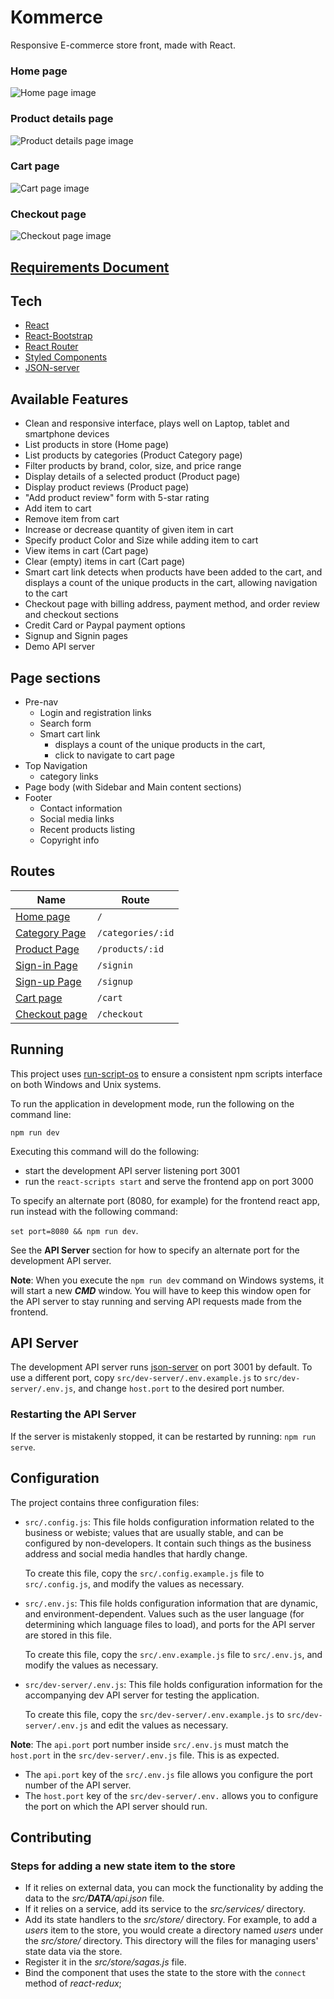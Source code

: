 # Kommerce

Responsive E-commerce store front, made with React.

### Home page
![Home page image](https://imgur.com/sicPgIC.png)

### Product details page
![Product details page image](https://imgur.com/mRiLzLK.png)

### Cart page
![Cart page image](https://imgur.com/NR88aHi.png)

### Checkout page
![Checkout page image](https://imgur.com/gz1oj2N.png)

## [Requirements Document](./requirements.md)

## Tech
- [React](https://www.npmjs.com/package/create-react-app)
- [React-Bootstrap](https://www.npmjs.com/package/react-bootstrap)
- [React Router](https://www.npmjs.com/package/react-router-dom)
- [Styled Components](https://www.npmjs.com/package/styled-components)
- [JSON-server](https://www.npmjs.com/package/json-server)

## Available Features
- Clean and responsive interface, plays well on Laptop, tablet and smartphone devices
- List products in store (Home page)
- List products by categories (Product Category page)
- Filter products by brand, color, size, and price range
- Display details of a selected product (Product page)
- Display product reviews (Product page)
- "Add product review" form with 5-star rating
- Add item to cart
- Remove item from cart
- Increase or decrease quantity of given item in cart
- Specify product Color and Size while adding item to cart
- View items in cart (Cart page)
- Clear (empty) items in cart (Cart page)
- Smart cart link detects when products have been added to the cart,
  and displays a count of the unique products in the cart, allowing navigation to the cart
- Checkout page with billing address, payment method, and order review and checkout sections
- Credit Card or Paypal payment options
- Signup and Signin pages
- Demo API server

## Page sections
- Pre-nav
    - Login and registration links
    - Search form
    - Smart cart link
        - displays a count of the unique products in the cart,
        - click to navigate to cart page
- Top Navigation
    - category links
- Page body (with Sidebar and Main content sections)
- Footer
    - Contact information
    - Social media links
    - Recent products listing
    - Copyright info

## Routes
| **Name**                                        |  **Route**        |
|-------------------------------------------------|-------------------|
| [Home page](./src/pages/Home/index.js)          | `/`               |
| [Category Page](./src/pages/Category/index.js)  | `/categories/:id` |
| [Product Page](./src/pages/Product/index.js)    | `/products/:id`   |
| [Sign-in Page](./src/pages/Login/index.js)      | `/signin`         |
| [Sign-up Page](./src/pages/Register/index.js)   | `/signup`         |
| [Cart page](./src/pages/Cart/index.js)          | `/cart`           |
| [Checkout page](./src/pages/Checkout/index.js)  | `/checkout`       |

## Running
This project uses [run-script-os](https://www.npmjs.com/package/run-script-os)
to ensure a consistent npm scripts interface on both Windows and Unix systems.

To run the application in development mode, run the following on the command line:

`npm run dev`

Executing this command will do the following:

- start the development API server listening port 3001
- run the `react-scripts start` and serve the frontend app on port 3000

To specify an alternate port (8080, for example) for the frontend react app,
run instead with the following command:

`set port=8080 && npm run dev`.

 See the **API Server** section for how to specify an alternate port for the development API server.

 **Note**: When you execute the `npm run dev` command on Windows systems, it will start a new ***CMD*** window.
 You will have to keep this window open for the API server to stay running and serving API requests made from the frontend.

## API Server
The development API server runs [json-server](https://www.npmjs.com/package/json-server) on port 3001 by default.
To use a different port, copy `src/dev-server/.env.example.js` to `src/dev-server/.env.js`, and change `host.port` to the desired port number.

### Restarting the API Server
If the server is mistakenly stopped, it can be restarted by running: `npm run serve`.


## Configuration
The project contains three configuration files:

- `src/.config.js`: This file holds configuration information related to the business or webiste;
  values that are usually stable, and can be configured by non-developers.
  It contain such things as the business address and social media handles that hardly change.

  To create this file, copy the `src/.config.example.js` file to `src/.config.js`, and modify the values as necessary.
- `src/.env.js`: This file holds configuration information that are dynamic, and environment-dependent.
  Values such as the user language (for determining which language files to load),
  and ports for the API server are stored in this file.

  To create this file, copy the `src/.env.example.js` file to `src/.env.js`, and modify the values as necessary.
- `src/dev-server/.env.js`: This file holds configuration information for the accompanying dev API server  for testing the application.

  To create this file, copy the `src/dev-server/.env.example.js` to `src/dev-server/.env.js` and edit the values as necessary.

**Note**: The `api.port` port number inside `src/.env.js` must match the `host.port` in the `src/dev-server/.env.js` file.
This is as expected.

- The `api.port` key of the `src/.env.js` file allows you configure the port number of the API server.
- The `host.port` key of the `src/dev-server/.env.` allows you to configure the port on which the API server should run.

## Contributing
### Steps for adding a new state item to the store

- If it relies on external data, you can mock the functionality by adding the data to the *src/__DATA__/api.json* file.
- If it relies on a service, add its service to the *src/services/* directory.
- Add its state handlers to the *src/store/* directory.
  For example, to add a *users* item to the store,
  you would create a directory named *users* under the *src/store/* directory.
  This directory will the files for managing users' state data via the store.
- Register it in the *src/store/sagas.js* file.
- Bind the component that uses the state to the store with the `connect` method
  of *react-redux*;
